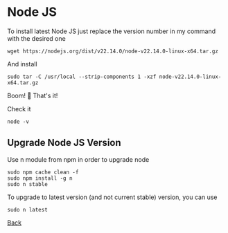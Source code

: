 # Node JS

To install latest Node JS just replace the version number in my command with the desired one

```
wget https://nodejs.org/dist/v22.14.0/node-v22.14.0-linux-x64.tar.gz
```

And install

```
sudo tar -C /usr/local --strip-components 1 -xzf node-v22.14.0-linux-x64.tar.gz
```

Boom! 🎉 That's it! 

Check it 

```
node -v
```

## Upgrade Node JS Version

Use n module from npm in order to upgrade node

```
sudo npm cache clean -f
sudo npm install -g n
sudo n stable
```
To upgrade to latest version (and not current stable) version, you can use

```
sudo n latest
```

[Back](https://github.com/markxxv/webserver)
